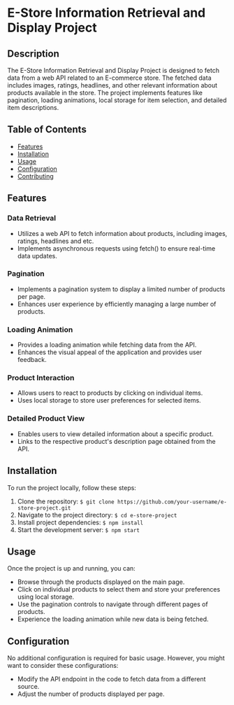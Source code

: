 # E-Store Information Retrieval and Display Project

## Description

The E-Store Information Retrieval and Display Project is designed to fetch data from a web API related to an E-commerce store. The fetched data includes images, ratings, headlines, and other relevant information about products available in the store. The project implements features like pagination, loading animations, local storage for item selection, and detailed item descriptions.

## Table of Contents

- [Features](#features)
- [Installation](#installation)
- [Usage](#usage)
- [Configuration](#configuration)
- [Contributing](#contributing)

## Features

### Data Retrieval

- Utilizes a web API to fetch information about products, including images, ratings, headlines and etc.
- Implements asynchronous requests using fetch() to ensure real-time data updates.

### Pagination

- Implements a pagination system to display a limited number of products per page.
- Enhances user experience by efficiently managing a large number of products.

### Loading Animation

- Provides a loading animation while fetching data from the API.
- Enhances the visual appeal of the application and provides user feedback.

### Product Interaction

- Allows users to react to products by clicking on individual items.
- Uses local storage to store user preferences for selected items.

### Detailed Product View

- Enables users to view detailed information about a specific product.
- Links to the respective product's description page obtained from the API.

## Installation

To run the project locally, follow these steps:

1. Clone the repository: `$ git clone https://github.com/your-username/e-store-project.git`
2. Navigate to the project directory: `$ cd e-store-project`
3. Install project dependencies: `$ npm install`
4. Start the development server: `$ npm start`

## Usage

Once the project is up and running, you can:

- Browse through the products displayed on the main page.
- Click on individual products to select them and store your preferences using local storage.
- Use the pagination controls to navigate through different pages of products.
- Experience the loading animation while new data is being fetched.

## Configuration

No additional configuration is required for basic usage. However, you might want to consider these configurations:

- Modify the API endpoint in the code to fetch data from a different source.
- Adjust the number of products displayed per page.
